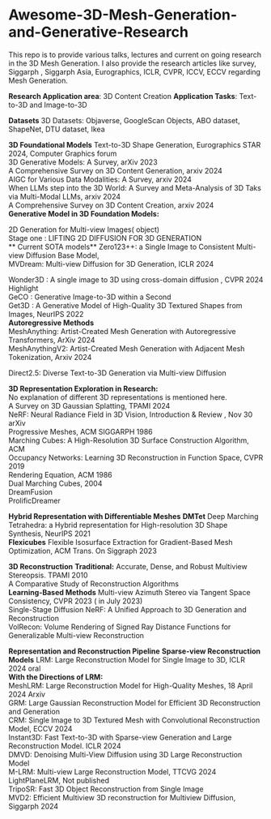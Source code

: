 # Awesome-3D-Mesh-Generation-and-Generative-Research
This repo is to provide various talks, lectures and current on going research in the 3D Mesh Generation. I also provide the research articles like survey, Siggarph , Siggarph Asia, Eurographics, ICLR, CVPR, ICCV, ECCV regarding Mesh Generation.


**Research Application area**: 3D Content Creation
**Application Tasks**: Text-to-3D and Image-to-3D
<br />

**Datasets**
      3D Datasets: Objaverse, GoogleScan Objects, ABO dataset, ShapeNet, DTU dataset, Ikea 

**3D Foundational Models**
  Text-to-3D Shape Generation, Eurographics STAR 2024, Computer Graphics forum
<br />
  3D Generative Models: A Survey, arXiv 2023<br />
  A Comprehensive Survey on 3D Content Generation, arxiv 2024<br />
  AIGC for Various Data Modalities: A Survey, arxiv 2024<br />
  When LLMs step into the 3D World: A Survey and Meta-Analysis of 3D Taks via Multi-Modal LLMs, arxiv 2024<br />
  A Comprehensive Survey on 3D Content Creation, arxiv 2024
<br />
**Generative Model in 3D Foundation Models:** 

2D Generation for Multi-view Images( object) <br />
  Stage one :  LIFTING 2D DIFFUSION FOR 3D GENERATION<br />
 ** Current SOTA models**
  Zero123++: a Single Image to Consistent Multi-view Diffusion Base Model, <br />
  MVDream: Multi-view Diffusion for 3D Generation, ICLR 2024 <br />


  Wonder3D : A single image to 3D using cross-domain diffusion , CVPR 2024 Highlight<br />
  GeCO : Generative Image-to-3D within a Second <br />
  Get3D : A Generative Model of High-Quality 3D Textured Shapes from Images, NeurIPS 2022 <br />
  **Autoregressive Methods** <br />
  MeshAnything: Artist-Created Mesh Generation with Autoregressive Transformers, ArXiv 2024  <br />
  MeshAnythingV2: Artist-Created Mesh Generation with Adjacent Mesh Tokenization, Arxiv 2024 <br />


 Direct2.5: Diverse Text-to-3D Generation via Multi-view Diffusion <br />


**3D Representation Exploration in Research:** <br />
No explanation of different 3D representations is mentioned here. <br />
  A Survey on 3D Gaussian Splatting, TPAMI 2024 <br />
  NeRF: Neural Radiance Field in 3D Vision, Introduction & Review , Nov 30 arXiv <br />
  Progressive Meshes, ACM SIGGARPH 1986 <br />
  Marching Cubes: A High-Resolution 3D Surface Construction Algorithm, ACM  <br />
  Occupancy Networks: Learning 3D Reconstruction in Function Space, CVPR 2019 <br />
  Rendering Equation, ACM 1986 <br />
  Dual Marching Cubes, 2004  <br />
  DreamFusion <br />
  ProlificDreamer <br />

**Hybrid Representation with Differentiable Meshes**
  **DMTet** 
	Deep Marching Tetrahedra: a Hybrid representation for High-resolution 3D Shape Synthesis, NeurIPS 2021 <br /> 
 **Flexicubes**
	Flexible Isosurface Extraction for Gradient-Based Mesh Optimization, ACM Trans. On Siggraph 2023 <br /> 

**3D Reconstruction**
**Traditional:**
  Accurate, Dense, and  Robust Multiview Stereopsis. TPAMI 2010 <br />
  A Comparative Study of Reconstruction Algorithms  <br />
**Learning-Based Methods**
  Multi-view Azimuth Stereo via Tangent Space Consistency, CVPR 2023 ( in July 2023) <br />
  Single-Stage Diffusion NeRF: A Unified Approach to 3D Generation and Reconstruction <br /> 
  VolRecon: Volume Rendering of Signed Ray Distance Functions for Generalizable Multi-view Reconstruction <br />

**Representation and Reconstruction Pipeline**
  **Sparse-view Reconstruction Models**
      LRM: Large Reconstruction Model for Single Image to 3D, ICLR 2024 oral <br />
      **With the Directions of LRM:** <br />
      MeshLRM: Large Reconstruction Model for High-Quality Meshes, 18 April 2024 Arxiv <br />
      GRM: Large Gaussian Reconstruction Model for Efficient 3D Reconstruction and Generation  <br />
      CRM: Single Image to 3D Textured Mesh with Convolutional Reconstruction Model, ECCV 2024 <br />
      Instant3D: Fast Text-to-3D with Sparse-view Generation and Large Reconstruction Model. ICLR 2024 <br />
      DMVD: Denoising Multi-View Diffusion using 3D Large Reconstruction Model <br />
      M-LRM: Multi-view Large Reconstruction Model, TTCVG 2024 <br />
      LightPlaneLRM, Not published <br />
      TripoSR: Fast 3D Object Reconstruction from Single Image <br />
      MVD2:  Efficient Multiview 3D reconstruction for Multiview Diffusion, Siggarph 2024 <br />



